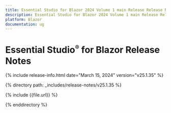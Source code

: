 ```yaml
---
title: Essential Studio for Blazor 2024 Volume 1 main Release Release Notes  
description: Essential Studio for Blazor 2024 Volume 1 main Release Release Notes  
platform: Blazor
documentation: ug
---
```


# Essential Studio<sup style="font-size:70%">&reg;</sup> for Blazor  Release Notes  

{% include release-info.html date="March 15, 2024"   version="v25.1.35" %} 

{% directory path: _includes/release-notes/v25.1.35 %}

{% include {{file.url}} %}

{% enddirectory %}